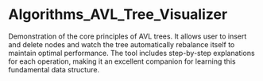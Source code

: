 # Algorithms_AVL_Tree_Visualizer
Demonstration of the core principles of AVL trees. It allows user to insert and delete nodes and watch the tree automatically rebalance itself to maintain optimal performance. The tool includes step-by-step explanations for each operation, making it an excellent companion for learning this fundamental data structure.
